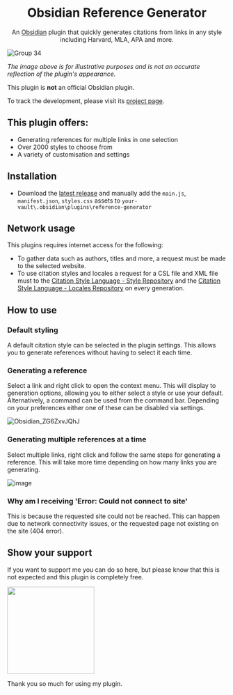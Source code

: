 <h1 align="center"> Obsidian Reference Generator </h1>
<p align="center"> An <a href="https://obsidian.md/">Obsidian</a> plugin that quickly generates citations from links in any style including Harvard, MLA, APA and more.

![Group 34](https://github.com/kadisonm/obsidian-reference-generator/assets/134670047/5c6ea302-47d3-482b-ac41-e56647d453ce)

*The image above is for illustrative purposes and is not an accurate reflection of the plugin's appearance.*

This plugin is **not** an official Obsidian plugin.

To track the development, please visit its [project page](https://github.com/users/kadisonm/projects/2/).

## This plugin offers:
- Generating references for multiple links in one selection
- Over 2000 styles to choose from
- A variety of customisation and settings

## Installation
- Download the [latest release](https://github.com/kadisonm/obsidian-reference-generator/releases) and manually add the `main.js`, `manifest.json`, `styles.css` assets to `your-vault\.obsidian\plugins\reference-generator`

## Network usage
This plugins requires internet access for the following:
- To gather data such as authors, titles and more, a request must be made to the selected website.
- To use citation styles and locales a request for a CSL file and XML file must to the [Citation Style Language - Style Repository](https://github.com/citation-style-language/styles) and the [Citation Style Language - Locales Repository](https://github.com/citation-style-language/locales) on every generation.

## How to use
### Default styling
A default citation style can be selected in the plugin settings. This allows you to generate references without having to select it each time.

### Generating a reference
Select a link and right click to open the context menu. This will display to generation options, allowing you to either select a style or use your default. Alternatively, a command can be used from the command bar. Depending on your preferences either one of these can be disabled via settings.

![Obsidian_ZG6ZxvJQhJ](https://github.com/kadisonm/obsidian-reference-generator/assets/134670047/dde9379f-4a4b-4d2d-9253-300fd5c83e17)

### Generating multiple references at a time
Select multiple links, right click and follow the same steps for generating a reference. This will take more time depending on how many links you are generating.

![image](https://github.com/kadisonm/obsidian-reference-generator/assets/134670047/6941ba65-ea57-4181-a83f-b03bd3169567)

### Why am I receiving 'Error: Could not connect to site'
This is because the requested site could not be reached. This can happen due to network connectivity issues, or the requested page not existing on the site (404 error).

## Show your support

If you want to support me you can do so here, but please know that this is not expected and this plugin is completely free.

[<img src="https://github.com/kadisonm/obsidian-reference-generator/assets/134670047/826ead37-1265-42b1-b171-928d1e17035f" width="200">](https://www.buymeacoffee.com/kadisonm)

Thank you so much for using my plugin.
